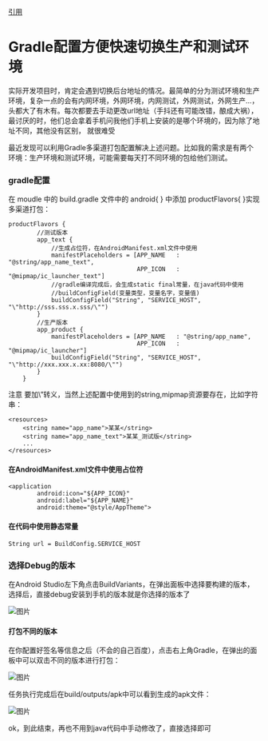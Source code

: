[引用](https://blog.csdn.net/anyanyan07/article/details/81389873)
# Gradle配置方便快速切换生产和测试环境

实际开发项目时，肯定会遇到切换后台地址的情况。最简单的分为测试环境和生产环境，复杂一点的会有内网环境，外网环境，内网测试，外网测试，外网生产…，头都大了有木有。每次都要去手动更改url地址（手抖还有可能改错，酿成大祸），最讨厌的时，他们总会拿着手机问我他们手机上安装的是哪个环境的，因为除了地址不同，其他没有区别， 就很难受

最近发现可以利用Gradle多渠道打包配置解决上述问题。比如我的需求是有两个环境：生产环境和测试环境，可能需要每天打不同环境的包给他们测试。 

### gradle配置
在 moudle 中的 build.gradle 文件中的 android{ } 中添加 productFlavors{ }实现多渠道打包：
```
productFlavors {
        //测试版本
        app_text {
            //生成占位符，在AndroidManifest.xml文件中使用
            manifestPlaceholders = [APP_NAME   : "@string/app_name_text",
                                    APP_ICON   : "@mipmap/ic_launcher_text"]
            //gradle编译完成后，会生成static final常量，在java代码中使用
            //buildConfigField(变量类型，变量名字，变量值)
            buildConfigField("String", "SERVICE_HOST", "\"http://sss.sss.x.sss/\"")
        }
        //生产版本
        app_product {
            manifestPlaceholders = [APP_NAME   : "@string/app_name",
                                    APP_ICON   : "@mipmap/ic_launcher"]
            buildConfigField("String", "SERVICE_HOST", "\"http://xxx.xxx.x.xx:8080/\"")
        }
    }
```
注意 要加\”转义，当然上述配置中使用到的string,mipmap资源要存在，比如字符串：
```
<resources>
    <string name="app_name">某某</string>
    <string name="app_name_text">某某_测试版</string>
    ...
</resources>
```
#### 在AndroidManifest.xml文件中使用占位符
```
<application
        android:icon="${APP_ICON}"
        android:label="${APP_NAME}"
        android:theme="@style/AppTheme">
```
#### 在代码中使用静态常量
```
String url = BuildConfig.SERVICE_HOST
```
### 选择Debug的版本
在Android Studio左下角点击BuildVariants，在弹出面板中选择要构建的版本，选择后，直接debug安装到手机的版本就是你选择的版本了

![图片](https://img-blog.csdn.net/20180803160631421?watermark/2/text/aHR0cHM6Ly9ibG9nLmNzZG4ubmV0L2FueWFueWFuMDc=/font/5a6L5L2T/fontsize/400/fill/I0JBQkFCMA==/dissolve/70)

#### 打包不同的版本
在你配置好签名等信息之后（不会的自己百度），点击右上角Gradle，在弹出的面板中可以双击不同的版本进行打包： 

![图片](https://img-blog.csdn.net/20180803161452946?watermark/2/text/aHR0cHM6Ly9ibG9nLmNzZG4ubmV0L2FueWFueWFuMDc=/font/5a6L5L2T/fontsize/400/fill/I0JBQkFCMA==/dissolve/70)

任务执行完成后在build/outputs/apk中可以看到生成的apk文件：

![图片](https://img-blog.csdn.net/20180803161705564?watermark/2/text/aHR0cHM6Ly9ibG9nLmNzZG4ubmV0L2FueWFueWFuMDc=/font/5a6L5L2T/fontsize/400/fill/I0JBQkFCMA==/dissolve/70)

ok，到此结束，再也不用到java代码中手动修改了，直接选择即可
